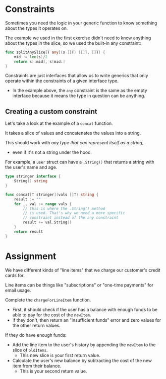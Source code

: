 # Constraints

Sometimes you need the logic in your generic function to know something about the types it operates on.

The example we used in the first exercise didn't need to know anything about the types in the slice, so we used the built-in any constraint:

```go
func splitAnySlice[T any](s []T) ([]T, []T) {
    mid := len(s)/2
    return s[:mid], s[mid:]
}
```

Constraints are just interfaces that allow us to write generics that only operate within the constraints of a given interface type.

- In the example above, the `any` constraint is the same as the empty interface because it means the type in question can be anything.

## Creating a custom constraint

Let's take a look at the example of a `concat` function.

It takes a slice of values and concatenates the values into a string.

This should work with _any type that can represent itself as a string_,

- even if it's not a string under the hood.

For example, a `user` struct can have a `.String()` that returns a string with the user's name and age.

```go
type stringer interface {
    String() string
}

func concat[T stringer](vals []T) string {
    result := ""
    for _, val := range vals {
        // this is where the .String() method
        // is used. That's why we need a more specific
        // constraint instead of the any constraint
        result += val.String()
    }
    return result
}
```

# Assignment

We have different kinds of "line items" that we charge our customer's credit cards for.

Line items can be things like "subscriptions" or "one-time payments" for email usage.

Complete the `chargeForLineItem` function.

- First, it should check if the user has a balance with enough funds to be able to pay for the cost of the `newItem`.
- If they don't, then return an "insufficient funds" error and zero values for the other return values.

If they do have enough funds:

- Add the line item to the user's history by appending the `newItem` to the slice of `oldItems`.
  - This new slice is your first return value.
- Calculate the user's new balance by subtracting the cost of the new item from their balance.
  - This is your second return value.
